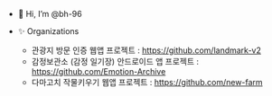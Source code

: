- 👋 Hi, I’m @bh-96

- ✨ Organizations 
  - 관광지 방문 인증 웹앱 프로젝트 : https://github.com/landmark-v2
  - 감정보관소 (감정 일기장) 안드로이드 앱 프로젝트 : https://github.com/Emotion-Archive
  - 다마고치 작물키우기 웹앱 프로젝트 : https://github.com/new-farm

<!---
bh-96/bh-96 is a ✨ special ✨ repository because its `README.md` (this file) appears on your GitHub profile.
You can click the Preview link to take a look at your changes.
--->
